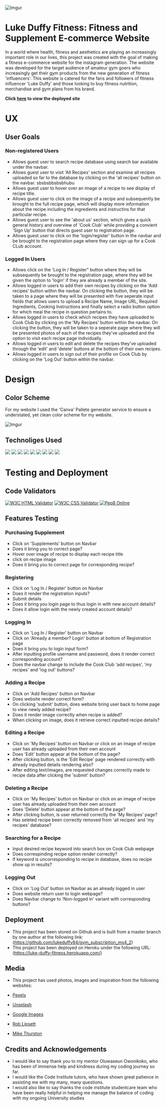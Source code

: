![Imgur](https://imgur.com/71IA3bY.jpg)

# Luke Duffy Fitness: Fitness and Supplement E-commerce Website

In a world where health, fitness and aesthetics are playing an increasingly important role in our lives, this project was created with the goal of making a fitness e-commerce website for the instagram generation. The website was developed for the target audience of amateur gym goers who increasingly get their gym products from the new generation of fitness 'influencers'. This website is catered for the fans and followers of fitness influencer 'Luke Duffy' and those looking to buy fitness nutrition, merchandise and gym plans from his brand.


 **Click [here](https://luke-duffy-fitness.herokuapp.com) to view the deployed site**


# UX

## User Goals

### Non-registered Users

- Allows guest user to search recipe database using search bar available under the navbar.
- Allows guest user to visit 'All Recipes' section and examine all recipes uploaded so far to the database by clicking on the  'all recipes' button on the navbar. sbsbsbbsbsbhubu
- Allows guest user to hover over an image of a recipe to see display of recipe title.
- Allows guest user to click on the image of a recipe and subsequently be brought to the full recipe page, which will display more information about the recipe including the ingredients and instructins for that particular recipe.
- Allows guest user to see the 'about us' section, which gives a quick general history and overview of 'Cook Club' while providing a convient 'Sign Up' button that directs guest user to registration page.
- Allows guest user to click on the 'login/register' button in the navbar and be brought to the registration page where they can sign up for a Cook CLub account. 

### Logged In Users
- Allows click on the 'Log In / Register" button where they will be subsequently be brought to the registration page, where they will be given the option to 'login' if they are already a member of the site.
- Allows logged in users to add their own recipes by clicking on the 'Add recipes' button within the navbar. On clicking the button, they will be taken to a page where they will be presented with five seperate input fields that allows users to upload a Recipe Name, Image URL, Required Ingredients, Cooking Instructions and finally select a radio button option for which meal the recipe in question pertains to.
- Allows logged in users to check which recipes they have uploaded to Cook Club by clicking on the 'My Recipes' button within the navbar. On clicking the button, they will be taken to a seperate page where they will be presented photos of each of the recipes they've uploaded and the option to visit each recipe page individually. 
- Allows logged in users to edit and delete the recipes they've uploaded through the 'edit' and 'delete' buttons at the bottom of their own recipes. 
- Allows logged in users to sign out of their profile on Cook Club by clicking on the 'Log Out' button within the navbar.


# Design 

## Color Scheme

For my website I used the 'Canva' Pallete generator service to ensure a understated, yet clean color scheme for my website.

![Imgur](https://imgur.com/36f0GuB.jpg)


## Technoliges Used

<img src="https://img.shields.io/badge/GitHub-100000?style=for-the-badge&logo=github&logoColor=white" />

<img src="https://img.shields.io/badge/CSS-239120?style=for-the-badge&logo=css3&logoColor=white" />

<img src="https://img.shields.io/badge/HTML5-E34F26?style=for-the-badge&logo=html5&logoColor=white" />

<img src="https://img.shields.io/badge/JavaScript-323330?style=for-the-badge&logo=javascript&logoColor=F7DF1E" />

<img src="https://img.shields.io/badge/Heroku-430098?style=for-the-badge&logo=heroku&logoColor=white" />
<img src="https://img.shields.io/badge/Bootstrap-563D7C?style=for-the-badge&logo=bootstrap&logoColor=white" />
<img src="https://img.shields.io/badge/DJANGO-REST-ff1709?style=for-the-badge&logo=django&logoColor=white&color=ff1709&labelColor=gray" />
<img src="https://img.shields.io/badge/SQLite-07405E?style=for-the-badge&logo=sqlite&logoColor=white" />

<img src="https://img.shields.io/badge/Bootstrap-563D7C?style=for-the-badge&logo=bootstrap&logoColor=white" />




# Testing and Deployment 

## Code Validators

[![W3C HTML Validator](https://img.shields.io/badge/HTML%20Validator-W3C%20HTML%20Validator-red)](https://validator.w3.org/) 
[![W3C CSS Validator](https://img.shields.io/badge/CSS%20Validator-W3C%20CSS%20Validator-darkred)](https://jigsaw.w3.org/css-validator/) 
[![Pep8 Online](https://img.shields.io/badge/Python%20Validator-PEP8%20online-white)](http://pep8online.com/) 

## Features Testing 

### Purchasing Supplement
- Click on 'Supplements' button on Navbar
- Does it bring you to correct page?
- Hover over image of recipe to display each recipe title
- click on recipe image
- Does it bring you to correct page for corresponding recipe?

### Registering 
- Click on 'Log In / Register' button on Navbar
- Does it render the registration inputs?
- Submit details
- Does it bring you login page to thus login in with new account details?
- Does it allow login with the newly created account details?

### Logging In 
- Click on 'Log In / Register' button on Navbar
- Click on 'Already a member? Login' button at bottom of Registration page
- Does it bring you to login input form?
- After inputting profile username and password, does it render correct corresponding account?
- Does the navbar change to include the Cook Club 'add recipes', 'my recipes' and 'log out' buttons?

### Adding a Recipe
- Click on 'Add Recipes' button on Navbar
- Does website render correct form?
- On clicking 'submit' button, does website bring user back to home page to view newly added recipe?
- Does it render image correctly when recipe is added?
- When clicking on image, does it retrieve correct inputted recipe details?

### Editing a Recipe 
- Click on 'My Recipes' button on Navbar or click on an image of recipe user has already uploaded from their own account
- Does 'Edit' button appear at the bottom of the page?
- After clicking button, is the 'Edit Recipe' page rendered correctly with already inputted details rendering also?
- After editing text/images, are requested changes correctly made to recipe data after clicking the 'submit' button?

### Deleting a Recipe 
- Click on 'My Recipes' button on Navbar or click on an image of recipe user has already uploaded from their own account
- Does 'Delete' button appear at the bottom of the page?
- After clicking button, is user returned correctly the 'My Recipes' page?
- Has seleted recipe been correctly removed from 'all recipes' and 'my recipes' database?


### Searching for a Recipe 
- Input desired recipe keyword into search box on Cook Club webpage
- Does correspinding recipe option render correctly?
- If keyword is uncorresponding to recipe in database, does no recipe show up in results?

### Logging Out 
- Click on 'Log Out' button on Navbar as an already logged in user
- Does website return user to login webpage?
- Does Navbar change to 'Non-logged in' variant with corresponding buttons?

## Deployment

- This project has been stored on Github and is built from 
a master branch by one author at the following link: (https://github.com/lukeduffy84/gym_subscription_ms4_2)
- This project has been deployed on Heroku under the following URL: (https://luke-duffy-fitness.herokuapp.com/) 

## Media 
- This project has used photos, images and inspiration from the following websites: 

- [Pexels](https://www.pexels.com)
- [Unsplash](https://www.unsplash.com)
- [Google Images](https://www.google.com/imghp?hl=en)
- [Rob Lipsett](https://www.roblipsett.com/)
- [Mike Thurston](https://thrstofficial.com/)

## Credits and Acknowledgements 
- I would like to say thank you to my mentor Oluwaseun Owonikoko, who has been of immense help and kindness during my coding journey so far.
- I would like the Code Institute tutors, who have shown great patience in assisting me with my many, many questions.
- I would also like to say thanks the code institute studentcare team who have been really helpful in helping me manage the balance of coding with my ongoing University studies